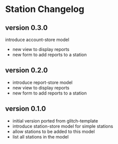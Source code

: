 # Station Changelog
## version 0.3.0
introduce account-store model
- new view to display reports
- new form to add reports to a station


## version 0.2.0

- introduce report-store model
- new view to display reports
- new form to add reports to a station

## version 0.1.0

- initial version ported from glitch-template
- introduce station-store model for simple stations
- allow stations to be added to this model
- list all stations in the model
